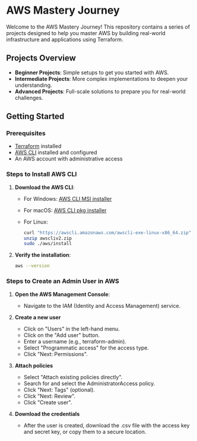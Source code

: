# AWS Mastery Journey

Welcome to the AWS Mastery Journey! This repository contains a series of projects designed to help you master AWS by building real-world infrastructure and applications using Terraform.

## Projects Overview

- **Beginner Projects**: Simple setups to get you started with AWS.
- **Intermediate Projects**: More complex implementations to deepen your understanding.
- **Advanced Projects**: Full-scale solutions to prepare you for real-world challenges.

## Getting Started

### Prerequisites

- [Terraform](https://www.terraform.io/downloads.html) installed
- [AWS CLI](https://aws.amazon.com/cli/) installed and configured
- An AWS account with administrative access

### Steps to Install AWS CLI

1. **Download the AWS CLI**:

   - For Windows: [AWS CLI MSI installer](https://awscli.amazonaws.com/AWSCLIV2.msi)
   - For macOS: [AWS CLI pkg installer](https://awscli.amazonaws.com/AWSCLIV2.pkg)
   - For Linux:

     ```bash
     curl "https://awscli.amazonaws.com/awscli-exe-linux-x86_64.zip" -o "awscliv2.zip"
     unzip awscliv2.zip
     sudo ./aws/install
     ```

2. **Verify the installation**:

   ```bash
   aws --version
   ```

### Steps to Create an Admin User in AWS

1. **Open the AWS Management Console**:

   - Navigate to the IAM (Identity and Access Management) service.

2. **Create a new user**

   - Click on "Users" in the left-hand menu.
   - Click on the "Add user" button.
   - Enter a username (e.g., terraform-admin).
   - Select "Programmatic access" for the access type.
   - Click "Next: Permissions".

3. **Attach policies**

   - Select "Attach existing policies directly".
   - Search for and select the AdministratorAccess policy.
   - Click "Next: Tags" (optional).
   - Click "Next: Review".
   - Click "Create user".

4. **Download the credentials**

   - After the user is created, download the .csv file with the access key and secret key, or copy them to a secure location.
